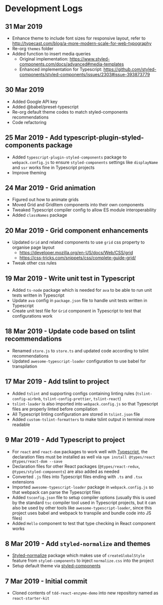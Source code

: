 # Development Logs

## 31 Mar 2019
* Enhance theme to include font sizes for responsive layout, refer to http://typecast.com/blog/a-more-modern-scale-for-web-typography
* Re-org `themes` folder
* Added function to insert media queries
  * Original implementation: https://www.styled-components.com/docs/advanced#media-templates
  * Enhanced implementation for Typescript: https://github.com/styled-components/styled-components/issues/2303#issue-393873779

## 30 Mar 2019
* Added Google API key
* Added @babel/preset-typescript
* Re-org default theme codes to match styled-components recommendations
* Code refactoring

## 25 Mar 2019 - Add typescript-plugin-styled-components package

* Added `typescript-plugin-styled-components` package to `webpack.config.js` to ensure `styled-components` settings like `displayName` and `ssr` works fine in Typescript projects
* Improve theming

## 24 Mar 2019 - Grid animation

* Figured out how to animate grids
* Moved Grid and GridItem components into their own components
* Tweaked Typescript compiler config to allow ES module interoperability
* Added `classNames` package

## 20 Mar 2019 - Grid component enhancements

* Updated `Grid` and related components to use `grid` css property to organise page layout
  * https://developer.mozilla.org/en-US/docs/Web/CSS/grid
  * https://css-tricks.com/snippets/css/complete-guide-grid/
* Tweak other css rules

## 19 Mar 2019 - Write unit test in Typescript

* Added `ts-node` package which is needed for `ava` to be able to run unit tests written in Typescript
* Update `ava` config in `package.json` file to handle unit tests written in Typescript
* Create unit test file for `Grid` component in Typescript to test that configurations work

## 18 Mar 2019 - Update code based on tslint recommendations

* Renamed `store.js` to `store.ts` and updated code according to tslint recommendations
* Updated `awesome-typescript-loader` configuration to use babel for transpilation

## 17 Mar 2019 - Add tslint to project

* Added `tslint` and supporting configs containing linting rules (`tslint-config-airbnb`, `tslint-config-prettier`, `tslint-react`)
* `tslint-loader` is also imported into `webpack.config.js` so that Typescript files are properly linted before compilation
* All Typescript linting configuration are stored in `tslint.json` file
* Added `custom-tslint-formatters` to make tslint output in terminal more readable

## 9 Mar 2019 - Add Typescript to project

* For `react` and `react-dom` packages to work well with [Typescript](https://www.typescriptlang.org/docs/handbook/react-&-webpack.html), the declaration files must be installed as well via `npm install @types/react @types/react-dom --save`
* Declaration files for other React packages (`@types/react-redux`, `@types/styled-components`) are also added as needed
* Converted `.js` files into Typescript files ending with `.ts` and `.tsx` extensions
* Imported `awesome-typescript-loader` package in `webpack.config.js` so that webpack can parse the Typescript files
* Added `tsconfig.json` file to setup compiler options (usually this is used by the standard `tsc` compiler tool used in Typescript projects, but it can also be used by other tools like `awesome-typescript-loader`, since this project uses babel and webpack to transpile and bundle code into JS files)
* Added `Hello` component to test that type checking in React component works

## 8 Mar 2019 - Add `styled-normalize` and themes

* [Styled-normalize](https://www.npmjs.com/package/styled-normalize) package which makes use of `createGlobalStyle` feature from `styled-components` to inject `normalize.css` into the project
* Setup default theme via [styled-components](https://www.styled-components.com/docs/advanced#theming)

## 7 Mar 2019 - Initial commit

* Cloned contents of `tdd-react-enzyme-demo` into new repository named as `react-starter-kit`
